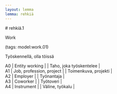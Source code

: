 ```yaml
---
layout: lemma
lemma: rehkiä
---
```


<div class="sense">
# <span class="sensename">rehkiä.1</span>

<span class="description">Work</span>

(tags: model:work.01)

<span class="description">Työskennellä, olla töissä</span>

A0 | Entity working |   | Taho, joka työskentelee |  
A1 | Job, profession, project |   | Toimenkuva, projekti |  
A2 | Employer |   | Työnantaja |  
A3 | Coworker |   | Työtoveri |  
A4 | Instrument |   | Väline, työkalu |  

</div>

